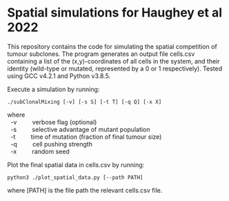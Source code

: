 # Spatial simulations for Haughey et al 2022

This repository contains the code for simulating the spatial competition of tumour subclones. The program generates an output file cells.csv containing a list of the (x,y)-coordinates of all cells in the system, and their identity (wild-type or mutated, represented by a 0 or 1 respectively). Tested using GCC v4.2.1 and Python v3.8.5.

Execute a simulation by running:

```
./subClonalMixing [-v] [-s S] [-t T] [-q Q] [-x X]
```

where\
&nbsp; -v &emsp;&emsp; verbose flag (optional)\
&nbsp; -s &emsp;&emsp; selective advantage of mutant population\
&nbsp; -t &emsp;&emsp; time of mutation (fraction of final tumour size)\
&nbsp; -q &emsp;&emsp; cell pushing strength\
&nbsp; -x &emsp;&emsp; random seed

Plot the final spatial data in cells.csv by running:

```
python3 ./plot_spatial_data.py [--path PATH]
```

where [PATH] is the file path the relevant cells.csv file.

